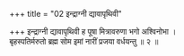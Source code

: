 +++
title = "02 इन्द्राग्नी द्यावापृथिवी"

+++
इन्द्राग्नी द्यावापृथिवी ह पूषा मित्रावरुणा भगो अश्विनोभा ।  
बृहस्पतिर्मरुतो ब्रह्म सोम इमां नारीं प्रजया वर्धयन्तु ॥ २ ॥